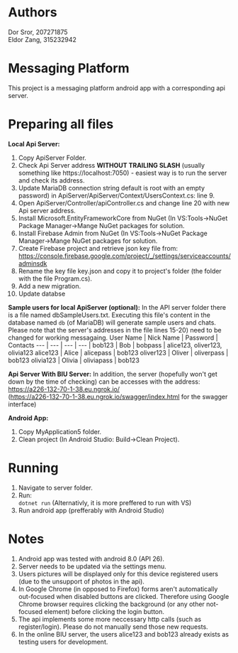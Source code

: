 # Authors
Dor Sror, 207271875  
Eldor Zang, 315232942  
# Messaging Platform
This project is a messaging platform android app with a corresponding api server.



# Preparing all files

**Local Api Server:**  
1. Copy ApiServer Folder.
2. Check Api Server address **WITHOUT TRAILING SLASH** (usually something like https://localhost:7050) - easiest way is to run the server and check its address.
3. Update MariaDB connection string default is root with an empty password) in ApiServer/ApiServer/Context/UsersContext.cs: line 9.
4. Open ApiServer/Controller/apiController.cs and change line 20 with new Api server address.
5. Install Microsoft.EntityFrameworkCore from NuGet (In VS:Tools->NuGet Package Manager->Mange NuGet packages for solution.
6. Install Firebase Admin from NuGet (In VS:Tools->NuGet Package Manager->Mange NuGet packages for solution.
7. Create Firebase project and retrieve json key file from: https://console.firebase.google.com/project/_/settings/serviceaccounts/adminsdk
8. Rename the key file key.json and copy it to project's folder (the folder with the file Program.cs).
9. Add a new migration.
10. Update databse 


**Sample users for local ApiServer (optional):** 
In the API server folder there is a file named dbSampleUsers.txt.
Executing this file's content in the database named `db` (of MariaDB) will generate sample users and chats. 
Please note that the server's addresses in the file lines 15-20) need to be changed for working messagaing. 
User Name | Nick Name | Password | Contacts
--- | --- | --- | --- |
bob123 | Bob | bobpass | alice123, oliver123, olivia123
alice123 | Alice | alicepass | bob123
oliver123 | Oliver | oliverpass | bob123
olivia123 | Olivia | oliviapass | bob123


**Api Server With BIU Server:** 
In addition, the server (hopefully won't get down by the time of checking) can be accesses with the address: https://a226-132-70-1-38.eu.ngrok.io/  
(https://a226-132-70-1-38.eu.ngrok.io/swagger/index.html for the swagger interface)  

**Android App:**  
1. Copy MyApplication5 folder.
2. Clean project (In Android Studio: Build->Clean Project). 

# Running
1. Navigate to server folder.
2. Run:  
`dotnet run`
(Alternativly, it is more preffered to run with VS)
3. Run android app (prefferably with Android Studio) 

# Notes
1. Android app was tested with android 8.0 (API 26).
2. Server needs to be updated via the settings menu.
3. Users pictures will be displayed only for this device registered users (due to the unsupport of photos in the api).
4. In Google Chrome (in opposed to Firefox) forms aren't automatically out-focused when disabled buttons are clicked. Therefore using Google Chrome browser requires clicking the background (or any other not-focused element) before clicking the login button.
5. The api implements some more neccessary http calls (such as register/login). Please do not manually send those new requests.
6. In the online BIU server, the users alice123 and bob123 already exists as testing users for development.
